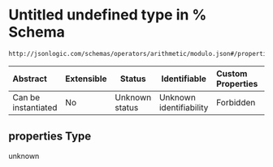 # Untitled undefined type in % Schema

```txt
http://jsonlogic.com/schemas/operators/arithmetic/modulo.json#/properties
```




| Abstract            | Extensible | Status         | Identifiable            | Custom Properties | Additional Properties | Access Restrictions | Defined In                                                               |
| :------------------ | ---------- | -------------- | ----------------------- | :---------------- | --------------------- | ------------------- | ------------------------------------------------------------------------ |
| Can be instantiated | No         | Unknown status | Unknown identifiability | Forbidden         | Allowed               | none                | [modulo.json\*](operators/arithmetic/modulo.json "open original schema") |

## properties Type

unknown
